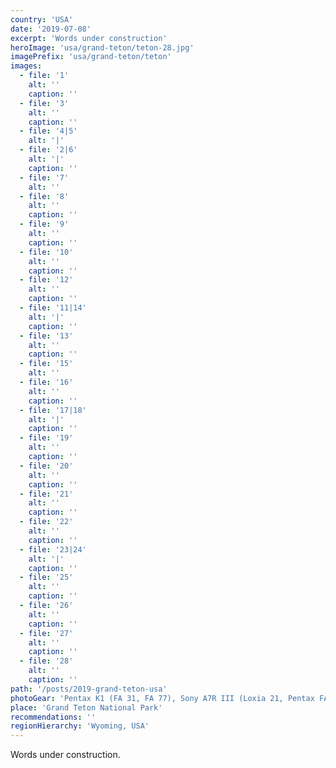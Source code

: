 ```yaml
---
country: 'USA'
date: '2019-07-08'
excerpt: 'Words under construction'
heroImage: 'usa/grand-teton/teton-28.jpg'
imagePrefix: 'usa/grand-teton/teton'
images:
  - file: '1'
    alt: ''
    caption: ''
  - file: '3'
    alt: ''
    caption: ''
  - file: '4|5'
    alt: '|'
  - file: '2|6'
    alt: '|'
    caption: ''
  - file: '7'
    alt: ''
  - file: '8'
    alt: ''
    caption: ''
  - file: '9'
    alt: ''
    caption: ''
  - file: '10'
    alt: ''
    caption: ''
  - file: '12'
    alt: ''
    caption: ''
  - file: '11|14'
    alt: '|'
    caption: ''
  - file: '13'
    alt: ''
    caption: ''
  - file: '15'
    alt: ''
  - file: '16'
    alt: ''
    caption: ''
  - file: '17|18'
    alt: '|'
    caption: ''
  - file: '19'
    alt: ''
    caption: ''
  - file: '20'
    alt: ''
    caption: ''
  - file: '21'
    alt: ''
    caption: ''
  - file: '22'
    alt: ''
    caption: ''
  - file: '23|24'
    alt: '|'
    caption: ''
  - file: '25'
    alt: ''
    caption: ''
  - file: '26'
    alt: ''
    caption: ''
  - file: '27'
    alt: ''
    caption: ''
  - file: '28'
    alt: ''
    caption: ''
path: '/posts/2019-grand-teton-usa'
photoGear: 'Pentax K1 (FA 31, FA 77), Sony A7R III (Loxia 21, Pentax FA 31, Pentax FA 77, Sony FE 70-200)'
place: 'Grand Teton National Park'
recommendations: ''
regionHierarchy: 'Wyoming, USA'
---
```


Words under construction.

<figure>
<figure>
<figure>
<figure>
<figure>
<figure>
<figure>
<figure>
<figure>
<figure>
<figure>
<figure>
<figure>
<figure>
<figure>
<figure>
<figure>
<figure>
<figure>
<figure>
<figure>
<figure>
<figure>
